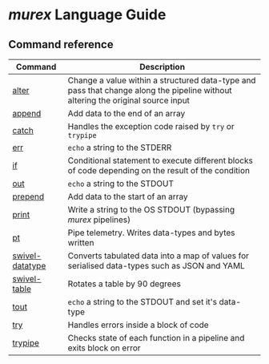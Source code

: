 # _murex_ Language Guide

## Command reference

| Command                   | Description |
| ------------------------- | ----------- |
|         [alter](alter.md) | Change a value within a structured data-type and pass that change along the pipeline without altering the original source input |
|       [append](append.md) | Add data to the end of an array |
|         [catch](catch.md) | Handles the exception code raised by `try` or `trypipe` |
|             [err](err.md) | `echo` a string to the STDERR |
|               [if](if.md) | Conditional statement to execute different blocks of code depending on the result of the condition |
|             [out](out.md) | `echo` a string to the STDOUT |
|     [prepend](prepend.md) | Add data to the start of an array |
|         [print](print.md) | Write a string to the OS STDOUT (bypassing _murex_ pipelines) |
|               [pt](pt.md) | Pipe telemetry. Writes data-types and bytes written |
| [swivel-datatype](swivel-datatype.md) | Converts tabulated data into a map of values for serialised data-types such as JSON and YAML |
| [swivel-table](swivel-table.md) | Rotates a table by 90 degrees |
|           [tout](tout.md) | `echo` a string to the STDOUT and set it's data-type |
|             [try](try.md) | Handles errors inside a block of code |
|     [trypipe](trypipe.md) | Checks state of each function in a pipeline and exits block on error |
